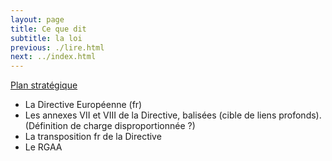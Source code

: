 ```yaml
---
layout: page
title: Ce que dit
subtitle: la loi
previous: ./lire.html
next: ../index.html
---
```

<p>
<a href="lina25/ressources/Planstrategique.html" class="link color_orange">Plan stratégique</a>
</p>

-   La Directive Européenne (fr)
-   Les annexes VII et VIII de la Directive, balisées (cible de liens profonds). (Définition de charge disproportionnée ?)
-   La transposition fr de la Directive
-   Le RGAA
